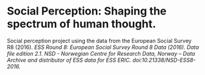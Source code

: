 # Social Perception: Shaping the spectrum of human thought.
Social perception project using the data from the European Social Survey R8 (2016).
<i>ESS Round 8: European Social Survey Round 8 Data (2016). Data file edition 2.1. NSD - Norwegian Centre for Research Data, Norway – Data Archive and distributor of ESS data for ESS ERIC. doi:10.21338/NSD-ESS8-2016.</i>

